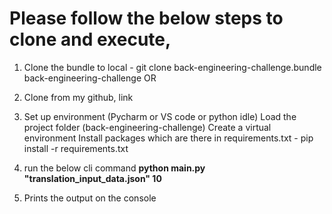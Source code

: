 # Please follow the below steps to clone and execute,
1. Clone the bundle to local -  git clone back-engineering-challenge.bundle back-engineering-challenge
    OR
2. Clone from my github, link 
3. Set up environment (Pycharm or VS code or python idle)
    Load the project folder (back-engineering-challenge) 
    Create a virtual environment
    Install packages which are there in requirements.txt - pip install -r requirements.txt

4. run the below cli command
    **python main.py "translation_input_data.json" 10**

5. Prints the output on the console

